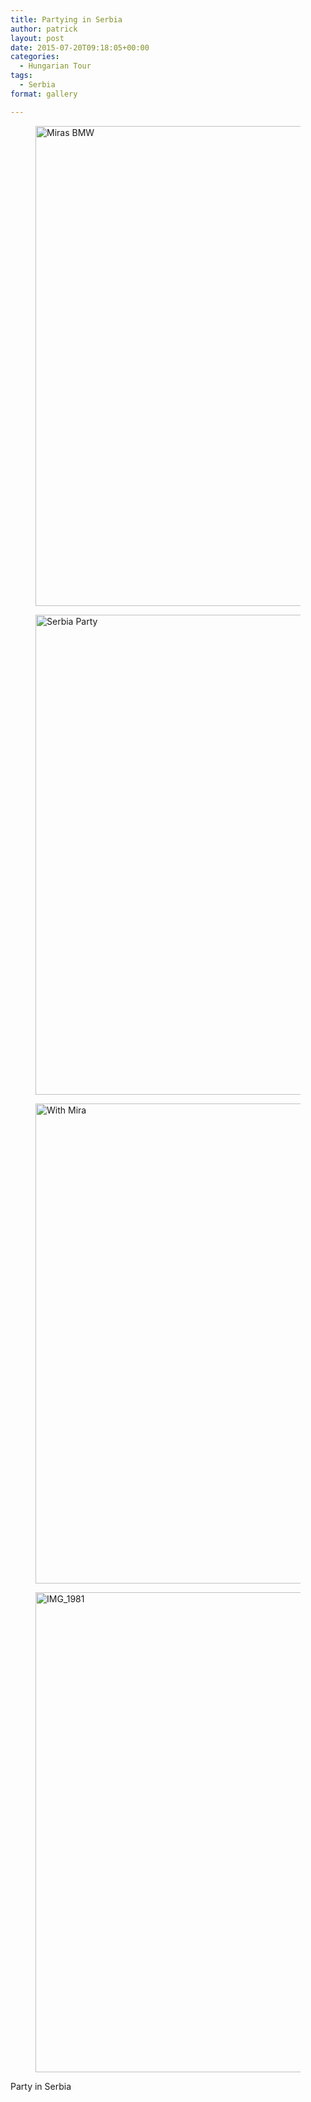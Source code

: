 ```yaml
---
title: Partying in Serbia
author: patrick
layout: post
date: 2015-07-20T09:18:05+00:00
categories:
  - Hungarian Tour
tags:
  - Serbia
format: gallery

---
```



<div id='gallery-2' class='gallery galleryid-8 gallery-columns-3 gallery-size-full'>
  <figure class='gallery-item'> 
  
  <div class='gallery-icon landscape'>
    <a href='http://localhost/wordpress/wp-content/uploads/2015/07/IMG_1977.jpg'><img width="1024" height="768" src="http://localhost/wordpress/wp-content/uploads/2015/07/IMG_1977.jpg" class="attachment-full size-full" alt="Miras BMW" srcset="http://localhost/wordpress/wp-content/uploads/2015/07/IMG_1977.jpg 1024w, http://localhost/wordpress/wp-content/uploads/2015/07/IMG_1977-300x225.jpg 300w, http://localhost/wordpress/wp-content/uploads/2015/07/IMG_1977-768x576.jpg 768w" sizes="(max-width: 709px) 85vw, (max-width: 909px) 67vw, (max-width: 1362px) 62vw, 840px" /></a>
  </div></figure><figure class='gallery-item'> 
  
  <div class='gallery-icon landscape'>
    <a href='http://localhost/wordpress/wp-content/uploads/2015/07/IMG_1983.jpg'><img width="1024" height="768" src="http://localhost/wordpress/wp-content/uploads/2015/07/IMG_1983.jpg" class="attachment-full size-full" alt="Serbia Party" srcset="http://localhost/wordpress/wp-content/uploads/2015/07/IMG_1983.jpg 1024w, http://localhost/wordpress/wp-content/uploads/2015/07/IMG_1983-300x225.jpg 300w, http://localhost/wordpress/wp-content/uploads/2015/07/IMG_1983-768x576.jpg 768w" sizes="(max-width: 709px) 85vw, (max-width: 909px) 67vw, (max-width: 1362px) 62vw, 840px" /></a>
  </div></figure><figure class='gallery-item'> 
  
  <div class='gallery-icon landscape'>
    <a href='http://localhost/wordpress/wp-content/uploads/2015/07/IMG_1984.jpg'><img width="1024" height="768" src="http://localhost/wordpress/wp-content/uploads/2015/07/IMG_1984.jpg" class="attachment-full size-full" alt="With Mira" srcset="http://localhost/wordpress/wp-content/uploads/2015/07/IMG_1984.jpg 1024w, http://localhost/wordpress/wp-content/uploads/2015/07/IMG_1984-300x225.jpg 300w, http://localhost/wordpress/wp-content/uploads/2015/07/IMG_1984-768x576.jpg 768w" sizes="(max-width: 709px) 85vw, (max-width: 909px) 67vw, (max-width: 1362px) 62vw, 840px" /></a>
  </div></figure><figure class='gallery-item'> 
  
  <div class='gallery-icon landscape'>
    <a href='http://localhost/wordpress/wp-content/uploads/2015/07/IMG_1981-1.jpg'><img width="1024" height="768" src="http://localhost/wordpress/wp-content/uploads/2015/07/IMG_1981-1.jpg" class="attachment-full size-full" alt="IMG_1981" srcset="http://localhost/wordpress/wp-content/uploads/2015/07/IMG_1981-1.jpg 1024w, http://localhost/wordpress/wp-content/uploads/2015/07/IMG_1981-1-300x225.jpg 300w, http://localhost/wordpress/wp-content/uploads/2015/07/IMG_1981-1-768x576.jpg 768w" sizes="(max-width: 709px) 85vw, (max-width: 909px) 67vw, (max-width: 1362px) 62vw, 840px" /></a>
  </div></figure>
</div>

Party in Serbia